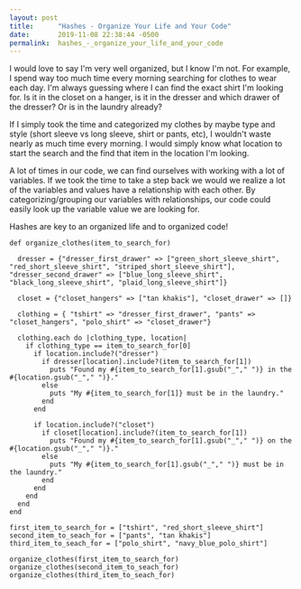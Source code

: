 ```yaml
---
layout: post
title:      "Hashes - Organize Your Life and Your Code"
date:       2019-11-08 22:38:44 -0500
permalink:  hashes_-_organize_your_life_and_your_code
---
```



I would love to say I'm very well organized, but I know I'm not. For example, I spend way too much time every morning searching for clothes to  wear each day. I'm always guessing where I can find the exact shirt I'm looking for. Is it in the closet on a hanger, is it in the dresser and which drawer of the dresser? Or is in the laundry already?

If I simply took the time and categorized my clothes by maybe type and style (short sleeve vs long sleeve, shirt or pants, etc), I wouldn't waste nearly as much time every morning. I would simply know what location to start the search and the find that item in the location I'm looking. 

A lot of times in our code, we can find ourselves with working with a lot of variables. If we took the time to take a step back we would we realize a lot of the variables and values have a relationship with each other. By categorizing/grouping our variables with relationships, our code could easily look up the variable value we are looking for.

Hashes are key to an organized life and to organized code!

```
def organize_clothes(item_to_search_for)

  dresser = {"dresser_first_drawer" => ["green_short_sleeve_shirt", "red_short_sleeve_shirt", "striped_short_sleeve_shirt"], "dresser_second_drawer" => ["blue_long_sleeve_shirt", "black_long_sleeve_shirt", "plaid_long_sleeve_shirt"]}

  closet = {"closet_hangers" => ["tan khakis"], "closet_drawer" => []}

  clothing = { "tshirt" => "dresser_first_drawer", "pants" => "closet_hangers", "polo_shirt" => "closet_drawer"}

  clothing.each do |clothing_type, location|
    if clothing_type == item_to_search_for[0]
      if location.include?("dresser")
        if dresser[location].include?(item_to_search_for[1])
          puts "Found my #{item_to_search_for[1].gsub("_"," ")} in the #{location.gsub("_"," ")}."
        else
          puts "My #{item_to_search_for[1]} must be in the laundry."
        end
      end

      if location.include?("closet")
        if closet[location].include?(item_to_search_for[1])
          puts "Found my #{item_to_search_for[1].gsub("_"," ")} on the #{location.gsub("_"," ")}."
        else
          puts "My #{item_to_search_for[1].gsub("_"," ")} must be in the laundry."
        end      
      end      
    end
  end
end

first_item_to_search_for = ["tshirt", "red_short_sleeve_shirt"]
second_item_to_seach_for = ["pants", "tan khakis"]
third_item_to_seach_for = ["polo_shirt", "navy_blue_polo_shirt"]

organize_clothes(first_item_to_search_for)
organize_clothes(second_item_to_seach_for)
organize_clothes(third_item_to_seach_for)
```
